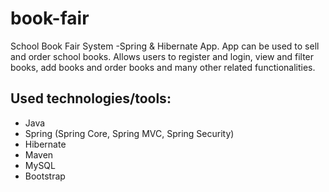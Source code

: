 # book-fair
School Book Fair System -Spring &amp; Hibernate App. App can be used to sell and order school books. Allows users to register and login, view and filter books, add books and order books and many other related functionalities.
## Used technologies/tools:
* Java
* Spring (Spring Core, Spring MVC, Spring Security)
* Hibernate
* Maven
* MySQL
* Bootstrap

